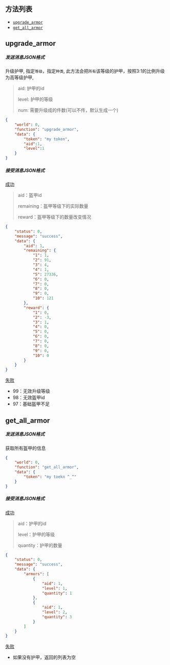 ## 方法列表

* [`upgrade_armor`](##upgrade_armor)
* [`get_all_armor`](##get_all_armor)

## upgrade_armor

##### 发送消息JSON格式

升级护甲, 指定`等级`，指定`种类`, 此方法会把`所有`该等级的护甲，按照3:1的比例升级为高等级护甲,

> aid: 护甲的id
>
> level: 护甲的等级
>
> num: 需要升级成的件数(可以不传，默认生成一个)

```json
{
	"world": 0,
	"function": "upgrade_armor",
	"data": {
		"token": "my token",
    	"aid":1,
    	"level":1
	}
}
```

##### 接受消息JSON格式

[成功]()

> aid：盔甲id
>
> remaining：盔甲等级下的实际数量
>
> reward：盔甲等级下的数量改变情况

```json
{
	"status": 0,
	"message": "success",
	"data": {
		"aid": 1,
		"remaining": {
			"1": 1,
			"2": 91,
			"3": 4,
			"4": 1,
			"5": 27336,
			"6": 0,
			"7": 0,
			"8": 0,
			"9": 0,
			"10": 121
		},
		"reward": {
			"1": 0,
			"2": -3,
			"3": 1,
			"4": 0,
			"5": 0,
			"6": 0,
			"7": 0,
			"8": 0,
			"9": 0,
			"10": 0
		}
	}
}
```

[失败]()

* 99：无效升级等级
* 98：无效盔甲id
* 97：基础盔甲不足

## get_all_armor

##### 发送消息JSON格式

获取所有盔甲的信息

```json
{
	"world": 0, 
	"function": "get_all_armor",
	"data": {
		"token": "my toekn ^_^"
	}
}
```

##### 接受消息JSON格式

[成功]()

> aid：护甲的id
>
> level：护甲的等级
>
> quantity：护甲的数量

```json
{
	"status": 0,
	"message": "success",
	"data": {
		"armors": [
			{
				"aid": 1,
				"level": 1,
				"quantity": 1
			},
			{
				"aid": 1,
				"level": 2,
				"quantity": 3
			}
		]
	}
}
```

[失败]()

* 如果没有护甲，返回的列表为空


